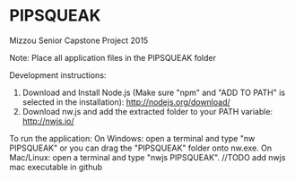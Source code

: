 # PIPSQUEAK
Mizzou Senior Capstone Project 2015

Note: Place all application files in the PIPSQUEAK folder

Development instructions:
1. Download and Install Node.js (Make sure "npm" and "ADD TO PATH" is selected in the installation): http://nodejs.org/download/ 
2. Download nw.js and add the extracted folder to your PATH variable: http://nwjs.io/

To run the application:
On Windows: open a terminal and type "nw PIPSQUEAK" or you can drag the "PIPSQUEAK" folder onto nw.exe. 
On Mac/Linux: open a terminal and type "nwjs PIPSQUEAK". //TODO add nwjs mac executable in github